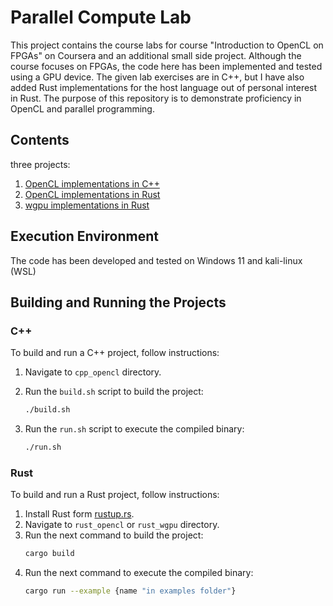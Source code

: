 # Parallel Compute Lab
 
This project contains the course labs for course "Introduction to OpenCL on FPGAs" on Coursera and an additional small side project. Although the course focuses on FPGAs, the code here has been implemented and tested using a GPU device. The given lab exercises are in C++, but I have also added Rust implementations for the host language out of personal interest in Rust. The purpose of this repository is to demonstrate proficiency in OpenCL and parallel programming.

## Contents

three projects:

1. [OpenCL implementations in C++](./cpp_opencl/)
2. [OpenCL implementations in Rust](./rust_opencl/)
3. [wgpu implementations in Rust](./rust_wgpu/)


## Execution Environment

The code has been developed and tested on Windows 11 and kali-linux (WSL)

## Building and Running the Projects

### C++ 

To build and run a C++ project, follow instructions:

1. Navigate to `cpp_opencl` directory.
2. Run the `build.sh` script to build the project:
   ```bash
   ./build.sh
   ```

3. Run the `run.sh` script to execute the compiled binary:
   ```bash
   ./run.sh
   ```


### Rust

To build and run a Rust project, follow instructions:

1. Install Rust form [rustup.rs](https://rustup.rs/).
2. Navigate to `rust_opencl` or `rust_wgpu` directory.
3. Run the next command to build the project:
   ```bash
   cargo build
   ```
4. Run the next command to execute the compiled binary:
   ```bash
   cargo run --example {name "in examples folder"}
   ```


